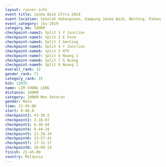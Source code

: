 ```yaml
---
layout: runner-info 
event-title: Janda Baik Ultra 2019
event-location: Sekolah Kebangsaan, Kampung Janda Baik, Bentong, Pahang, Malaysia
event_category: jbu-2019 
category_km: 100KM 
checkpoint-name2: Split 1 Y Junction  
checkpoint-name3: Split 2 E Farm  
checkpoint-name4: Split 3 Genting  
checkpoint-name5: Split 4 Y Junction 
checkpoint-name6: Split 5 ATV 
checkpoint-name7: Split 6 Nuang 1 
checkpoint-name8: Split 7 G Nuang 
checkpoint-name9: Split 8 Nuang 2 
overall_rank: 32
gender_rank: 71
category_rank: 15
bib: 12035
name: LIM CHONG LENG
distance: 100KM
category: 100KM Men Veteran
gender: Male
time: 21-45-00
start: 0-00.0
checkpoint2: 43-38.5
checkpoint2: 3-16-07
checkpoint3: 6-36-44
checkpoint4: 9-44-19
checkpoint5: 11-28-34
checkpoint6: 13-57-41
checkpoint7: 17-31-17
checkpoint8: 20-09-14
finish: 21-45-00
country: Malaysia
---
```


